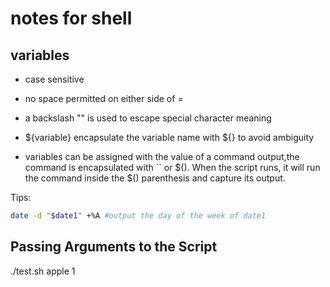 # notes for shell

## variables

* case sensitive

* no space permitted on either side of =

* a backslash "\" is used to escape special character meaning

* ${variable} encapsulate the variable name with ${} to avoid ambiguity

* variables can be assigned with the value of a command output,the command is encapsulated with `` or $(). When the script runs, it will run the command inside the $() parenthesis and capture its output.

Tips:

```sh
date -d "$date1" +%A #output the day of the week of date1
```

## Passing Arguments to the Script

./test.sh apple 1